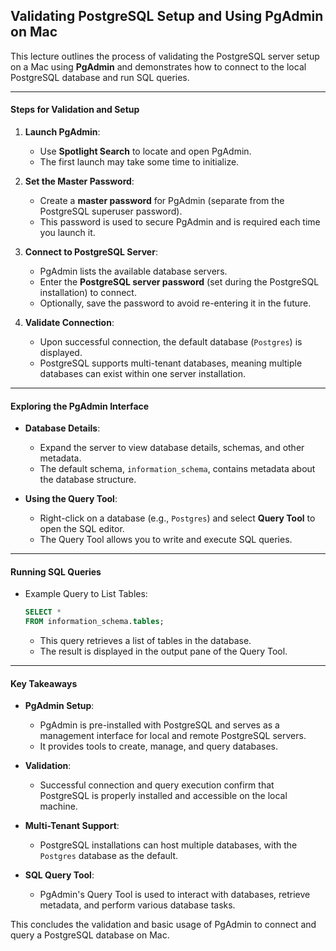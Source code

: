 ## Validating PostgreSQL Setup and Using PgAdmin on Mac

This lecture outlines the process of validating the PostgreSQL server setup on a Mac using **PgAdmin** and demonstrates how to connect to the local PostgreSQL database and run SQL queries.

---

#### **Steps for Validation and Setup**

1. **Launch PgAdmin**:

   - Use **Spotlight Search** to locate and open PgAdmin.
   - The first launch may take some time to initialize.

2. **Set the Master Password**:

   - Create a **master password** for PgAdmin (separate from the PostgreSQL superuser password).
   - This password is used to secure PgAdmin and is required each time you launch it.

3. **Connect to PostgreSQL Server**:

   - PgAdmin lists the available database servers.
   - Enter the **PostgreSQL server password** (set during the PostgreSQL installation) to connect.
   - Optionally, save the password to avoid re-entering it in the future.

4. **Validate Connection**:
   - Upon successful connection, the default database (`Postgres`) is displayed.
   - PostgreSQL supports multi-tenant databases, meaning multiple databases can exist within one server installation.

---

#### **Exploring the PgAdmin Interface**

- **Database Details**:

  - Expand the server to view database details, schemas, and other metadata.
  - The default schema, `information_schema`, contains metadata about the database structure.

- **Using the Query Tool**:
  - Right-click on a database (e.g., `Postgres`) and select **Query Tool** to open the SQL editor.
  - The Query Tool allows you to write and execute SQL queries.

---

#### **Running SQL Queries**

- Example Query to List Tables:
  ```sql
  SELECT *
  FROM information_schema.tables;
  ```
  - This query retrieves a list of tables in the database.
  - The result is displayed in the output pane of the Query Tool.

---

#### **Key Takeaways**

- **PgAdmin Setup**:

  - PgAdmin is pre-installed with PostgreSQL and serves as a management interface for local and remote PostgreSQL servers.
  - It provides tools to create, manage, and query databases.

- **Validation**:

  - Successful connection and query execution confirm that PostgreSQL is properly installed and accessible on the local machine.

- **Multi-Tenant Support**:

  - PostgreSQL installations can host multiple databases, with the `Postgres` database as the default.

- **SQL Query Tool**:
  - PgAdmin's Query Tool is used to interact with databases, retrieve metadata, and perform various database tasks.

This concludes the validation and basic usage of PgAdmin to connect and query a PostgreSQL database on Mac.
